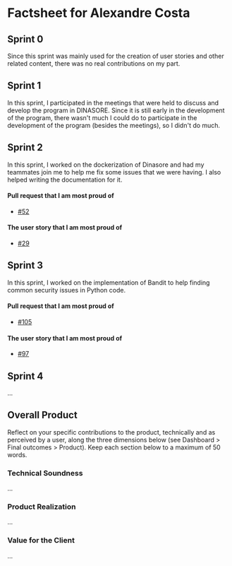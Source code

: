 # Factsheet for Alexandre Costa

## Sprint 0

Since this sprint was mainly used for the creation of user stories and other related content, there was no real contributions on my part.

## Sprint 1

In this sprint, I participated in the meetings that were held to discuss and develop the program in DINASORE. Since it is still early in the development of the program, there wasn't much I could do to participate in the development of the program (besides the meetings), so I didn't do much.

## Sprint 2

In this sprint, I worked on the dockerization of Dinasore and had my teammates join me to help me fix some issues that we were having. I also helped writing the documentation for it.

#### Pull request that I am most proud of
- [#52](https://github.com/FEUP-MEIC-DS-2023-1MEIC06/DS-Project/pull/52)

#### The user story that I am most proud of
- [#29](https://github.com/FEUP-MEIC-DS-2023-1MEIC06/DS-Project/issues/29)

## Sprint 3

In this sprint, I worked on the implementation of Bandit to help finding common security issues in Python code.

#### Pull request that I am most proud of
- [#105](https://github.com/FEUP-MEIC-DS-2023-1MEIC06/DS-Project/pull/105)

#### The user story that I am most proud of
- [#97](https://github.com/FEUP-MEIC-DS-2023-1MEIC06/DS-Project/issues/97)

## Sprint 4

...

## Overall Product

Reflect on your specific contributions to the product, technically and as perceived by a user, along the three dimensions below (see Dashboard > Final outcomes > Product). Keep each section below to a maximum of 50 words.

### Technical Soundness

...

### Product Realization

...

### Value for the Client

...
